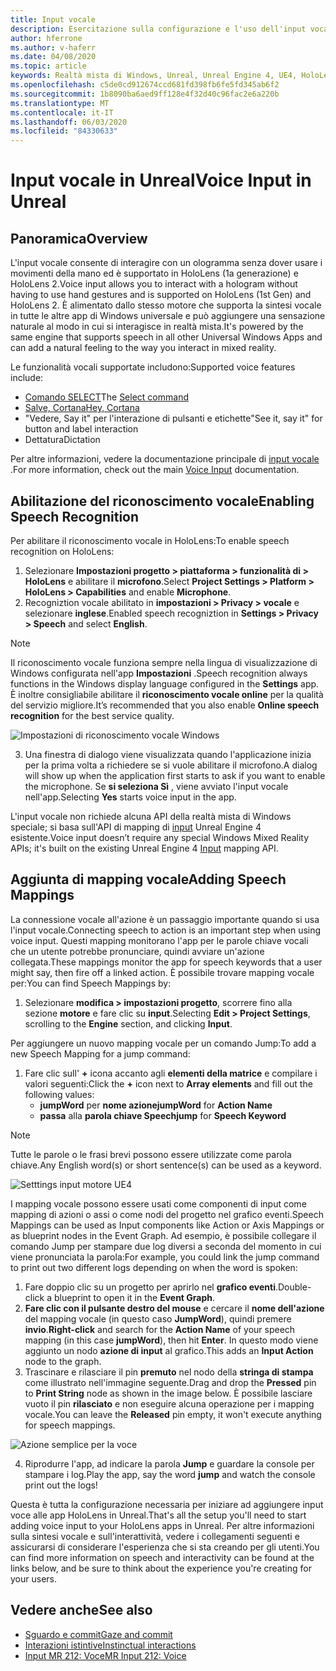 ```yaml
---
title: Input vocale
description: Esercitazione sulla configurazione e l'uso dell'input vocale in HoloLens 2 e Unreal Engine
author: hferrone
ms.author: v-haferr
ms.date: 04/08/2020
ms.topic: article
keywords: Realtà mista di Windows, Unreal, Unreal Engine 4, UE4, HoloLens 2, Voice, input vocale, riconoscimento vocale, realtà mista, sviluppo, funzionalità, documentazione, guide, ologrammi, sviluppo di giochi
ms.openlocfilehash: c5de0cd912674ccd681fd398fb6fe5fd345ab6f2
ms.sourcegitcommit: 1b8090ba6aed9ff128e4f32d40c96fac2e6a220b
ms.translationtype: MT
ms.contentlocale: it-IT
ms.lasthandoff: 06/03/2020
ms.locfileid: "84330633"
---
```

# <a name="voice-input-in-unreal"></a><span data-ttu-id="e0019-104">Input vocale in Unreal</span><span class="sxs-lookup"><span data-stu-id="e0019-104">Voice Input in Unreal</span></span>

## <a name="overview"></a><span data-ttu-id="e0019-105">Panoramica</span><span class="sxs-lookup"><span data-stu-id="e0019-105">Overview</span></span>
<span data-ttu-id="e0019-106">L'input vocale consente di interagire con un ologramma senza dover usare i movimenti della mano ed è supportato in HoloLens (1a generazione) e HoloLens 2.</span><span class="sxs-lookup"><span data-stu-id="e0019-106">Voice input allows you to interact with a hologram without having to use hand gestures and is supported on HoloLens (1st Gen) and HoloLens 2.</span></span> <span data-ttu-id="e0019-107">È alimentato dallo stesso motore che supporta la sintesi vocale in tutte le altre app di Windows universale e può aggiungere una sensazione naturale al modo in cui si interagisce in realtà mista.</span><span class="sxs-lookup"><span data-stu-id="e0019-107">It's powered by the same engine that supports speech in all other Universal Windows Apps and can add a natural feeling to the way you interact in mixed reality.</span></span> 

<span data-ttu-id="e0019-108">Le funzionalità vocali supportate includono:</span><span class="sxs-lookup"><span data-stu-id="e0019-108">Supported voice features include:</span></span>
- <span data-ttu-id="e0019-109">[Comando SELECT](https://docs.microsoft.com/windows/mixed-reality/voice-input#the-select-command)</span><span class="sxs-lookup"><span data-stu-id="e0019-109">The [Select command](https://docs.microsoft.com/windows/mixed-reality/voice-input#the-select-command)</span></span>
- [<span data-ttu-id="e0019-110">Salve, Cortana</span><span class="sxs-lookup"><span data-stu-id="e0019-110">Hey, Cortana</span></span>](https://docs.microsoft.com/windows/mixed-reality/voice-input#hey-cortana)
- <span data-ttu-id="e0019-111">"Vedere, Say it" per l'interazione di pulsanti e etichette</span><span class="sxs-lookup"><span data-stu-id="e0019-111">"See it, say it" for button and label interaction</span></span>
- <span data-ttu-id="e0019-112">Dettatura</span><span class="sxs-lookup"><span data-stu-id="e0019-112">Dictation</span></span>

<span data-ttu-id="e0019-113">Per altre informazioni, vedere la documentazione principale di [input vocale](voice-input.md) .</span><span class="sxs-lookup"><span data-stu-id="e0019-113">For more information, check out the main [Voice Input](voice-input.md) documentation.</span></span>

## <a name="enabling-speech-recognition"></a><span data-ttu-id="e0019-114">Abilitazione del riconoscimento vocale</span><span class="sxs-lookup"><span data-stu-id="e0019-114">Enabling Speech Recognition</span></span>

<span data-ttu-id="e0019-115">Per abilitare il riconoscimento vocale in HoloLens:</span><span class="sxs-lookup"><span data-stu-id="e0019-115">To enable speech recognition on HoloLens:</span></span>
1. <span data-ttu-id="e0019-116">Selezionare **Impostazioni progetto > piattaforma > funzionalità di > HoloLens** e abilitare il **microfono**.</span><span class="sxs-lookup"><span data-stu-id="e0019-116">Select **Project Settings > Platform > HoloLens > Capabilities** and enable **Microphone**.</span></span> 
2. <span data-ttu-id="e0019-117">Recogniztion vocale abilitato in **impostazioni > Privacy > vocale** e selezionare **inglese**.</span><span class="sxs-lookup"><span data-stu-id="e0019-117">Enabled speech recogniztion in **Settings > Privacy > Speech** and select **English**.</span></span>

> [!NOTE]
> <span data-ttu-id="e0019-118">Il riconoscimento vocale funziona sempre nella lingua di visualizzazione di Windows configurata nell'app **Impostazioni** .</span><span class="sxs-lookup"><span data-stu-id="e0019-118">Speech recognition always functions in the Windows display language configured in the **Settings** app.</span></span> <span data-ttu-id="e0019-119">È inoltre consigliabile abilitare il **riconoscimento vocale online** per la qualità del servizio migliore.</span><span class="sxs-lookup"><span data-stu-id="e0019-119">It’s recommended that you also enable **Online speech recognition** for the best service quality.</span></span>

![Impostazioni di riconoscimento vocale Windows](images/unreal/speech-recognition-settings.png)

3. <span data-ttu-id="e0019-121">Una finestra di dialogo viene visualizzata quando l'applicazione inizia per la prima volta a richiedere se si vuole abilitare il microfono.</span><span class="sxs-lookup"><span data-stu-id="e0019-121">A dialog will show up when the application first starts to ask if you want to enable the microphone.</span></span> <span data-ttu-id="e0019-122">Se **si seleziona Sì** , viene avviato l'input vocale nell'app.</span><span class="sxs-lookup"><span data-stu-id="e0019-122">Selecting **Yes** starts voice input in the app.</span></span>

<span data-ttu-id="e0019-123">L'input vocale non richiede alcuna API della realtà mista di Windows speciale; si basa sull'API di mapping di [input](https://docs.unrealengine.com/Gameplay/Input/index.html) Unreal Engine 4 esistente.</span><span class="sxs-lookup"><span data-stu-id="e0019-123">Voice input doesn’t require any special Windows Mixed Reality APIs; it's built on the existing Unreal Engine 4 [Input](https://docs.unrealengine.com/Gameplay/Input/index.html) mapping API.</span></span> 

## <a name="adding-speech-mappings"></a><span data-ttu-id="e0019-124">Aggiunta di mapping vocale</span><span class="sxs-lookup"><span data-stu-id="e0019-124">Adding Speech Mappings</span></span>
<span data-ttu-id="e0019-125">La connessione vocale all'azione è un passaggio importante quando si usa l'input vocale.</span><span class="sxs-lookup"><span data-stu-id="e0019-125">Connecting speech to action is an important step when using voice input.</span></span> <span data-ttu-id="e0019-126">Questi mapping monitorano l'app per le parole chiave vocali che un utente potrebbe pronunciare, quindi avviare un'azione collegata.</span><span class="sxs-lookup"><span data-stu-id="e0019-126">These mappings monitor the app for speech keywords that a user might say, then fire off a linked action.</span></span> <span data-ttu-id="e0019-127">È possibile trovare mapping vocale per:</span><span class="sxs-lookup"><span data-stu-id="e0019-127">You can find Speech Mappings by:</span></span>
1. <span data-ttu-id="e0019-128">Selezionare **modifica > impostazioni progetto**, scorrere fino alla sezione **motore** e fare clic su **input**.</span><span class="sxs-lookup"><span data-stu-id="e0019-128">Selecting **Edit > Project Settings**, scrolling to the **Engine** section, and clicking **Input**.</span></span>

<span data-ttu-id="e0019-129">Per aggiungere un nuovo mapping vocale per un comando Jump:</span><span class="sxs-lookup"><span data-stu-id="e0019-129">To add a new Speech Mapping for a jump command:</span></span>
1. <span data-ttu-id="e0019-130">Fare clic sull' **+** icona accanto agli **elementi della matrice** e compilare i valori seguenti:</span><span class="sxs-lookup"><span data-stu-id="e0019-130">Click the **+** icon next to **Array elements** and fill out the following values:</span></span>
    * <span data-ttu-id="e0019-131">**jumpWord** per **nome azione**</span><span class="sxs-lookup"><span data-stu-id="e0019-131">**jumpWord** for **Action Name**</span></span>
    * <span data-ttu-id="e0019-132">**passa** alla **parola chiave Speech**</span><span class="sxs-lookup"><span data-stu-id="e0019-132">**jump** for **Speech Keyword**</span></span>

> [!NOTE]
> <span data-ttu-id="e0019-133">Tutte le parole o le frasi brevi possono essere utilizzate come parola chiave.</span><span class="sxs-lookup"><span data-stu-id="e0019-133">Any English word(s) or short sentence(s) can be used as a keyword.</span></span> 

![Setttings input motore UE4](images/unreal/engine-input.png)

<span data-ttu-id="e0019-135">I mapping vocale possono essere usati come componenti di input come mapping di azioni o assi o come nodi del progetto nel grafico eventi.</span><span class="sxs-lookup"><span data-stu-id="e0019-135">Speech Mappings can be used as Input components like Action or Axis Mappings or as blueprint nodes in the Event Graph.</span></span> <span data-ttu-id="e0019-136">Ad esempio, è possibile collegare il comando Jump per stampare due log diversi a seconda del momento in cui viene pronunciata la parola:</span><span class="sxs-lookup"><span data-stu-id="e0019-136">For example, you could link the jump command to print out two different logs depending on when the word is spoken:</span></span>

1. <span data-ttu-id="e0019-137">Fare doppio clic su un progetto per aprirlo nel **grafico eventi**.</span><span class="sxs-lookup"><span data-stu-id="e0019-137">Double-click a blueprint to open it in the **Event Graph**.</span></span>
2. <span data-ttu-id="e0019-138">**Fare clic con il pulsante destro del mouse** e cercare il **nome dell'azione** del mapping vocale (in questo caso **JumpWord**), quindi premere **invio**.</span><span class="sxs-lookup"><span data-stu-id="e0019-138">**Right-click** and search for the **Action Name** of your speech mapping (in this case **jumpWord**), then hit **Enter**.</span></span> <span data-ttu-id="e0019-139">In questo modo viene aggiunto un nodo **azione di input** al grafico.</span><span class="sxs-lookup"><span data-stu-id="e0019-139">This adds an **Input Action** node to the graph.</span></span>
3. <span data-ttu-id="e0019-140">Trascinare e rilasciare il pin **premuto** nel nodo della **stringa di stampa** come illustrato nell'immagine seguente.</span><span class="sxs-lookup"><span data-stu-id="e0019-140">Drag and drop the **Pressed** pin to **Print String** node as shown in the image below.</span></span> <span data-ttu-id="e0019-141">È possibile lasciare vuoto il pin **rilasciato** e non eseguire alcuna operazione per i mapping vocale.</span><span class="sxs-lookup"><span data-stu-id="e0019-141">You can leave the **Released** pin empty, it won't execute anything for speech mappings.</span></span>
 
![Azione semplice per la voce](images/unreal/voice-input-img-03.png)

4. <span data-ttu-id="e0019-143">Riprodurre l'app, ad indicare la parola **Jump** e guardare la console per stampare i log.</span><span class="sxs-lookup"><span data-stu-id="e0019-143">Play the app, say the word **jump** and watch the console print out the logs!</span></span>

<span data-ttu-id="e0019-144">Questa è tutta la configurazione necessaria per iniziare ad aggiungere input voce alle app HoloLens in Unreal.</span><span class="sxs-lookup"><span data-stu-id="e0019-144">That's all the setup you'll need to start adding voice input to your HoloLens apps in Unreal.</span></span> <span data-ttu-id="e0019-145">Per altre informazioni sulla sintesi vocale e sull'interattività, vedere i collegamenti seguenti e assicurarsi di considerare l'esperienza che si sta creando per gli utenti.</span><span class="sxs-lookup"><span data-stu-id="e0019-145">You can find more information on speech and interactivity can be found at the links below, and be sure to think about the experience you're creating for your users.</span></span>

## <a name="see-also"></a><span data-ttu-id="e0019-146">Vedere anche</span><span class="sxs-lookup"><span data-stu-id="e0019-146">See also</span></span>
* [<span data-ttu-id="e0019-147">Sguardo e commit</span><span class="sxs-lookup"><span data-stu-id="e0019-147">Gaze and commit</span></span>](gaze-and-commit.md)
* [<span data-ttu-id="e0019-148">Interazioni istintive</span><span class="sxs-lookup"><span data-stu-id="e0019-148">Instinctual interactions</span></span>](interaction-fundamentals.md)
* [<span data-ttu-id="e0019-149">Input MR 212: Voce</span><span class="sxs-lookup"><span data-stu-id="e0019-149">MR Input 212: Voice</span></span>](holograms-212.md)
